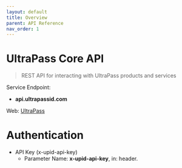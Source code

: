 ```yaml
---
layout: default
title: Overview
parent: API Reference
nav_order: 1
---
```

<h1 id="client-api">UltraPass Core API</h1>

> REST API for interacting with UltraPass products and services

Service Endpoint:

* **api.ultrapassid.com**

Web: <a href="https://www.ultrapassid.com/">UltraPass</a> 

# Authentication

* API Key (x-upid-api-key)
    - Parameter Name: **x-upid-api-key**, in: header. 